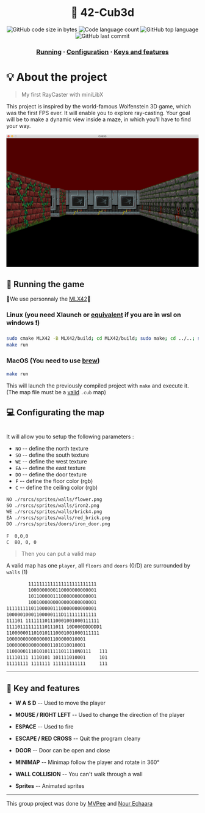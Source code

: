 <h1 align="center">
	🔫 42-Cub3d
</h1>

<p align="center">
	<img alt="GitHub code size in bytes" src="https://img.shields.io/github/languages/code-size/MVPee/42-Cub3d?color=lightblue" />
	<img alt="Code language count" src="https://img.shields.io/github/languages/count/MVPee/42-Cub3d?color=yellow" />
	<img alt="GitHub top language" src="https://img.shields.io/github/languages/top/MVPee/42-Cub3d?color=blue" />
	<img alt="GitHub last commit" src="https://img.shields.io/github/last-commit/MVPee/42-Cub3d?color=green" />
</p>

<h3 align="center">
	<a href="#-running-the-game">Running</a>
	<span> · </span>
	<a href="#-configurating-the-map">Configuration</a>
	<span> · </span>
  	<a href="#-key-and-features">Keys and features</a>
</h3>

# 💡 About the project
> My first RayCaster with miniLibX

This project is inspired by the world-famous Wolfenstein 3D game, which
was the first FPS ever. It will enable you to explore ray-casting. Your goal will be to
make a dynamic view inside a maze, in which you’ll have to find your way.

<p align="center">
	<img src="./.images/screenshot.png" width=650>
</p>

## 🚀 Running the game
🌟We use personnaly the [MLX42](https://github.com/codam-coding-college/MLX42)🌟
### Linux  (you need Xlaunch or [equivalent](https://github.com/codam-coding-college/MLX42?tab=readme-ov-file#for-windows-with-windows-subsystem-for-linux-2-wsl2) if you are in wsl on windows ❗)
```bash
sudo cmake MLX42 -B MLX42/build; cd MLX42/build; sudo make; cd ../..; sudo apt-get install mpg123
make run
```
### MacOS  (You need to use [brew](https://github.com/codam-coding-college/MLX42?tab=readme-ov-file#for-macos))
```bash
make run
```
This will launch the previously compiled project with `make` and execute it.
(The map file must be a [valid](https://github.com/MVPee/42-Cub3d/edit/main/README.md#-configurating-the-map) `.cub` map)

## 💻 Configurating the map

</br>It will allow you to setup the following parameters :
- `NO` -- define the north texture
- `SO` -- define the south texture
- `WE` -- define the west texture
- `EA` -- define the east texture
- `DO` -- define the door texture
- `F` -- define the floor color (rgb)
- `C` -- define the ceiling color (rgb)
```
NO ./rsrcs/sprites/walls/flower.png
SO ./rsrcs/sprites/walls/iron2.png
WE ./rsrcs/sprites/walls/brick4.png
EA ./rsrcs/sprites/walls/red_brick.png
DO ./rsrcs/sprites/doors/iron_door.png

F  0,0,0
C  80, 0, 0
```
> Then you can put a valid map

A valid map has one `player`, all `floors` and `doors` (0/D) are surrounded by `walls` (1)
```
        1111111111111111111111111
        1000000000110000000000001
        1011000001110000000000001
        1001000000000000000000001
111111111011000001110000000000001
10000010001100000111D111111111111
111101 111111101110001001000111111
111101111111110111011 10D000DDDDDD1
1100000011010101110001001000111111
10000000000000001100000010001
10000000000000001101010010001
11000001110101011111011110N0111   111
11110111 1110101 101111010001     101
11111111 1111111 111111111111     111
```
------------
## 📜 Key and features

- **W A S D**
  -- Used to move the player

- **MOUSE / RIGHT LEFT**
  -- Used to change the direction of the player

- **ESPACE**
  -- Used to fire

- **ESCAPE / RED CROSS**
  -- Quit the program cleany

- **DOOR**
  -- Door can be open and close

- **MINIMAP**
  -- Minimap follow the player and rotate in 360°

- **WALL COLLISION**
  -- You can't walk through a wall

- **Sprites**
  -- Animated sprites

---
This group project was done by [MVPee](https://github.com/MVPee) and [Nour Echaara](https://github.com/noureh10)
